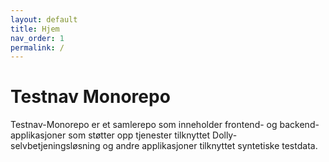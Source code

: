 ```yaml
---
layout: default
title: Hjem
nav_order: 1
permalink: /
---
```


Testnav Monorepo
================================

Testnav-Monorepo er et samlerepo som inneholder frontend- og backend-applikasjoner som støtter opp tjenester
tilknyttet Dolly-selvbetjeningsløsning og andre applikasjoner tilknyttet syntetiske testdata.
